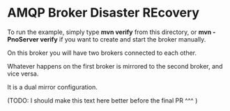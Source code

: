 # AMQP Broker Disaster REcovery
 
To run the example, simply type **mvn verify** from this directory, or **mvn -PnoServer verify** if you want to create and start the broker manually.
 
On this broker you will have two brokers connected to each other.

Whatever happens on the first broker is mirrored to the second broker, and vice versa.

It is a dual mirror configuration.

(TODO: I should make this text here better before the final PR ^^^ )